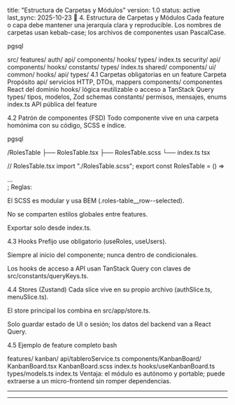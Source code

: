 title: "Estructura de Carpetas y Módulos"
version: 1.0
status: active
last_sync: 2025-10-23
📁 4. Estructura de Carpetas y Módulos
Cada feature o capa debe mantener una jerarquía clara y reproducible.
Los nombres de carpetas usan kebab-case; los archivos de componentes usan PascalCase.

pgsql

src/
  features/
    auth/
      api/
      components/
      hooks/
      types/
      index.ts
    security/
      api/
      components/
      hooks/
      constants/
      types/
      index.ts
  shared/
    components/
      ui/
      common/
    hooks/
    api/
    types/
4.1 Carpetas obligatorias en un feature
Carpeta	Propósito
api/	servicios HTTP, DTOs, mappers
components/	componentes React del dominio
hooks/	lógica reutilizable o acceso a TanStack Query
types/	tipos, modelos, Zod schemas
constants/	permisos, mensajes, enums
index.ts	API pública del feature

4.2 Patrón de componentes (FSD)
Todo componente vive en una carpeta homónima con su código, SCSS e índice.

pgsql

/RolesTable
├── RolesTable.tsx
├── RolesTable.scss
└── index.ts
tsx

// RolesTable.tsx
import "./RolesTable.scss";
export const RolesTable = () => <div className="roles-table">...</div>;
Reglas:

El SCSS es modular y usa BEM (.roles-table__row--selected).

No se comparten estilos globales entre features.

Exportar solo desde index.ts.

4.3 Hooks
Prefijo use obligatorio (useRoles, useUsers).

Siempre al inicio del componente; nunca dentro de condicionales.

Los hooks de acceso a API usan TanStack Query con claves de src/constants/queryKeys.ts.

4.4 Stores (Zustand)
Cada slice vive en su propio archivo (authSlice.ts, menuSlice.ts).

El store principal los combina en src/app/store.ts.

Solo guardar estado de UI o sesión; los datos del backend van a React Query.

4.5 Ejemplo de feature completo
bash

features/
  kanban/
    api/tableroService.ts
    components/KanbanBoard/
      KanbanBoard.tsx
      KanbanBoard.scss
      index.ts
    hooks/useKanbanBoard.ts
    types/models.ts
    index.ts
Ventaja: el módulo es autónomo y portable; puede extraerse a un micro-frontend sin romper dependencias.




---



---
